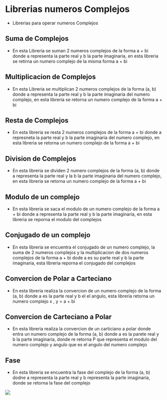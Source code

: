 # Librerias numeros Complejos

* Librerias para operar numeros Complejos

## Suma de Complejos

* En esta Libreria se suman 2 numeros complejos de la forma a + bi donde a representa la parte real y b la
parte imaginaria, en esta libreria se retirna un numero complejo de la misma forma a + bi

## Multiplicacion de Complejos

* En esta Libreria se multiplican 2 numeros complejos de la forma (a, b) donde a representa la parte real y b la
parte imaginaria del numero complejo, en esta libreria se retorna un numero complejo de la forma a + bi

## Resta de Complejos

* En esta libreria se resta 2 numeros complejos de la forma a + bi donde a represneta la parte real y b la parte
imaginaria del numero complejo, en esta libreria se retorna un numero complejo de la forma a + bi

## Division de Complejos

* En esta libreria se dividen 2 numero complejos de la forma (a, b) donde a representa la parte real y la b la
parte imaginaria del numero complejo, en esta libreria se retorna un numero complejo de la forma a + bi

## Modulo de un complejo

* En esta libreria se saca el modulo de un numero complejo de la forma a + bi donde a representa la parte real y
b la parte imaginaria, en esta libreria se reporna el modulo del complejos

## Conjugado de un complejo

* En esta libreria se encuentra el conjugado de un numero complejo, la suma de 2 numeros complejos y la multiplicacion de dos numeros complejos de la forma a + bi dode a es su parte real y b
la parte imaginaria, esta libreria reporna el conjugado del complejos

## Convercion de Polar a Carteciano

* En esta libreria realiza la convercion de un numero complejo de la forma (a, b) donde a es la parte real y b el
el angulo, esta libreria retorna un numero complejo x , y = a + bi

## Convercion de Carteciano a Polar

* En esta libreria realiza la convercion de un carticiano a polar donde entra un numero complejo de la forma (a, b)
donde a es la parete real y b la parte imaginaria, donde re retorna P que representa el modulo del numero complejo y angulo que
es el angulo del numero complejo

## Fase

* En esta libreria se encuentra la fase del complejo de la forma (a, b) dodne a representa la parte real y b representa la
parte imaginaria, donde se retorna la fase del complejo


![](http://a.com/dog.jpg)
